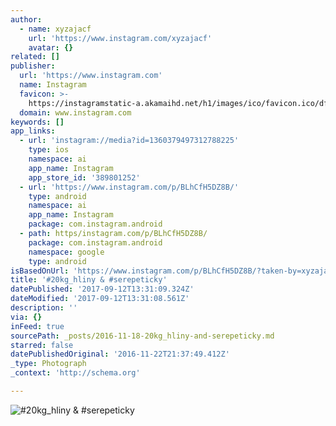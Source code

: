 ```yaml
---
author:
  - name: xyzajacf
    url: 'https://www.instagram.com/xyzajacf'
    avatar: {}
related: []
publisher:
  url: 'https://www.instagram.com'
  name: Instagram
  favicon: >-
    https://instagramstatic-a.akamaihd.net/h1/images/ico/favicon.ico/dfa85bb1fd63.ico
  domain: www.instagram.com
keywords: []
app_links:
  - url: 'instagram://media?id=1360379497312788225'
    type: ios
    namespace: ai
    app_name: Instagram
    app_store_id: '389801252'
  - url: 'https://www.instagram.com/p/BLhCfH5DZ8B/'
    type: android
    namespace: ai
    app_name: Instagram
    package: com.instagram.android
  - path: https/instagram.com/p/BLhCfH5DZ8B/
    package: com.instagram.android
    namespace: google
    type: android
isBasedOnUrl: 'https://www.instagram.com/p/BLhCfH5DZ8B/?taken-by=xyzajacf'
title: '#20kg_hliny & #serepeticky'
datePublished: '2017-09-12T13:31:09.324Z'
dateModified: '2017-09-12T13:31:08.561Z'
description: ''
via: {}
inFeed: true
sourcePath: _posts/2016-11-18-20kg_hliny-and-serepeticky.md
starred: false
datePublishedOriginal: '2016-11-22T21:37:49.412Z'
_type: Photograph
_context: 'http://schema.org'

---
```

![#20kg_hliny & #serepeticky](https://scontent.cdninstagram.com/t51.2885-15/s640x640/sh0.08/e35/14723115_676457262510643_8822007124000243712_n.jpg?ig_cache_key=MTM2MDM3OTQ5NzMxMjc4ODIyNQ%3D%3D.2)